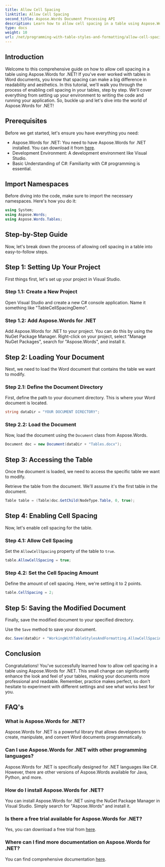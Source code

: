 ```yaml
---
title: Allow Cell Spacing
linktitle: Allow Cell Spacing
second_title: Aspose.Words Document Processing API
description: Learn how to allow cell spacing in a table using Aspose.Words for .NET with our detailed, guide. Perfect for developers looking to enhance their Word document formatting.
type: docs
weight: 10
url: /net/programming-with-table-styles-and-formatting/allow-cell-spacing/
---
```

## Introduction

Welcome to this comprehensive guide on how to allow cell spacing in a table using Aspose.Words for .NET! If you've ever worked with tables in Word documents, you know that spacing can make a big difference in readability and aesthetics. In this tutorial, we'll walk you through the process of enabling cell spacing in your tables, step by step. We'll cover everything from setting up your environment to writing the code and running your application. So, buckle up and let's dive into the world of Aspose.Words for .NET!

## Prerequisites

Before we get started, let's ensure you have everything you need:

- Aspose.Words for .NET: You need to have Aspose.Words for .NET installed. You can download it from [here](https://releases.aspose.com/words/net/).
- Development Environment: A development environment like Visual Studio.
- Basic Understanding of C#: Familiarity with C# programming is essential.

## Import Namespaces

Before diving into the code, make sure to import the necessary namespaces. Here's how you do it:

```csharp
using System;
using Aspose.Words;
using Aspose.Words.Tables;
```

## Step-by-Step Guide

Now, let's break down the process of allowing cell spacing in a table into easy-to-follow steps.

## Step 1: Setting Up Your Project

First things first, let's set up your project in Visual Studio.

### Step 1.1: Create a New Project

Open Visual Studio and create a new C# console application. Name it something like "TableCellSpacingDemo".

### Step 1.2: Add Aspose.Words for .NET

Add Aspose.Words for .NET to your project. You can do this by using the NuGet Package Manager. Right-click on your project, select "Manage NuGet Packages", search for "Aspose.Words", and install it.

## Step 2: Loading Your Document

Next, we need to load the Word document that contains the table we want to modify.

### Step 2.1: Define the Document Directory

First, define the path to your document directory. This is where your Word document is located.

```csharp
string dataDir = "YOUR DOCUMENT DIRECTORY";
```

### Step 2.2: Load the Document

Now, load the document using the `Document` class from Aspose.Words.

```csharp
Document doc = new Document(dataDir + "Tables.docx");
```

## Step 3: Accessing the Table

Once the document is loaded, we need to access the specific table we want to modify.

Retrieve the table from the document. We'll assume it's the first table in the document.

```csharp
Table table = (Table)doc.GetChild(NodeType.Table, 0, true);
```

## Step 4: Enabling Cell Spacing

Now, let's enable cell spacing for the table.

### Step 4.1: Allow Cell Spacing

Set the `AllowCellSpacing` property of the table to `true`.

```csharp
table.AllowCellSpacing = true;
```

### Step 4.2: Set the Cell Spacing Amount

Define the amount of cell spacing. Here, we're setting it to 2 points.

```csharp
table.CellSpacing = 2;
```

## Step 5: Saving the Modified Document

Finally, save the modified document to your specified directory.

Use the `Save` method to save your document.

```csharp
doc.Save(dataDir + "WorkingWithTableStylesAndFormatting.AllowCellSpacing.docx");
```

## Conclusion

Congratulations! You've successfully learned how to allow cell spacing in a table using Aspose.Words for .NET. This small change can significantly enhance the look and feel of your tables, making your documents more professional and readable. Remember, practice makes perfect, so don't hesitate to experiment with different settings and see what works best for you.

## FAQ's

### What is Aspose.Words for .NET?

Aspose.Words for .NET is a powerful library that allows developers to create, manipulate, and convert Word documents programmatically.

### Can I use Aspose.Words for .NET with other programming languages?

Aspose.Words for .NET is specifically designed for .NET languages like C#. However, there are other versions of Aspose.Words available for Java, Python, and more.

### How do I install Aspose.Words for .NET?

You can install Aspose.Words for .NET using the NuGet Package Manager in Visual Studio. Simply search for "Aspose.Words" and install it.

### Is there a free trial available for Aspose.Words for .NET?

Yes, you can download a free trial from [here](https://releases.aspose.com/).

### Where can I find more documentation on Aspose.Words for .NET?

You can find comprehensive documentation [here](https://reference.aspose.com/words/net/).
